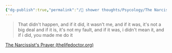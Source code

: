 ```yaml
---
{"dg-publish":true,"permalink":"/🚿 shower thoughts/Psycology/The Narcissist's Prayer/","dgPassFrontmatter":true}
---
```


> That didn't happen, and if it did, it wasn't me, and if it was, it's not a big deal and if it is, it's not my fault, and if it was, i didn't mean it, and if i did, you made me do it

[The Narcissist's Prayer (thelifedoctor.org)](https://www.thelifedoctor.org/the-narcissist-s-prayer)